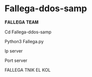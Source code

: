 # Fallega-ddos-samp
𝐅𝐀𝐋𝐋𝐄𝐆𝐀 𝐓𝐄𝐀𝐌

Cd Fallega-ddos-samp

Python3 Fallega.py

Ip server

Port server

FALLEGA TNIK EL KOL 

